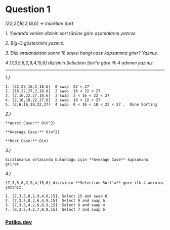 # Question 1

*[22,27,16,2,18,6] -> Insertion Sort*

*1.* *Yukarıda verilen dizinin sort türüne göre aşamalarını yazınız.*

*2.* *Big-O gösterimini yazınız.*

*3.* *Dizi sıralandıktan sonra 18 sayısı hangi case kapsamına girer? Yazınız.*

*4 [7,3,5,8,2,9,4,15,6] dizisinin Selection Sort'a göre ilk 4 adımını yazınız.*

---

*1.)* 

```
1. [22,27,16,2,18,6]  0 swap  22 < 27
2. [16,22,27,2,18,6]  2 swap  16 < 22 < 27
3. [2,16,22,27,18,6]  3 swap  2 < 16 < 22 < 27
4. [2,16,18,22,27,6]  2 swap  18 < 22 < 27
5. [2,6,16,18,22,27]  4 swap  6 < 16 < 18 < 22 < 27 ,  Done Sorting
```

*2.)*  
```
**Worst Case:** O(n^2)

**Average Case:** O(n^2)

**Best Case:** O(n)
```
*3.)* 
```
Sıralamanın ortasında bulunduğu için **Average Case** kapsamına grirer.
```
*4.)* 

```
[7,3,5,8,2,9,4,15,6] dizisinin **Selection Sort'a** göre ilk 4 adımını yazınız.

1. [7,3,5,8,2,9,4,6,15]. Select 15 and swap 6
2. [7,3,5,8,2,6,4,9,15]  Select 9 and swap 6
3. [7,3,5,4,2,6,8,9,15]  Select 8 and swap 4
4. [6,3,5,4,2,7,8,9,15]  Select 7 and swap 6
```


### **[Patika.dev](https://app.patika.dev/)**
